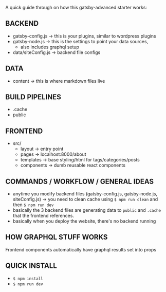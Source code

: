 A quick guide through on how this gatsby-advanced starter works:

## BACKEND

- gatsby-config.js -> this is your plugins, similar to wordpress plugins
- gatsby-node.js -> this is the settings to point your data sources, 
  - also includes graphql setup
- data/siteConfig.js -> backend file configs

## DATA

- content -> this is where markdown files live

## BUILD PIPELINES

- .cache 
- public 

## FRONTEND

- src/
  - layout -> entry point
  - pages -> localhost:8000/about
  - templates -> base styling/html for tags/categories/posts
  - components -> dumb reusable react components

## COMMANDS / WORKFLOW / GENERAL IDEAS

- anytime you modify backend files (gatsby-config.js, gatsby-node.js, siteConfig.js) -> you need to clean cache using `$ npm run clean` and then `$ npm run dev`
- basically the 3 backend files are generating data to `public` and `.cache` that the frontend references.
- basically when you deploy the website, there's no backend running

## HOW GRAPHQL STUFF WORKS

Frontend components automatically have graphql results set into props

## QUICK INSTALL

- `$ npm install`
- `$ npm run dev`